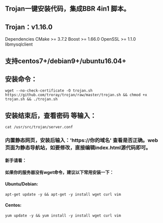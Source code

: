 ## Trojan一键安装代码，集成BBR 4in1 脚本。
## Trojan：v1.16.0
Dependencies
CMake >= 3.7.2
Boost >= 1.66.0
OpenSSL >= 1.1.0
libmysqlclient
## 支持centos7+/debian9+/ubuntu16.04+
## 安装命令：
`wget --no-check-certificate -O trojan.sh https://github.com/troray/trojan/raw/master/trojan.sh && chmod +x trojan.sh && ./trojan.sh`

## 安装结束后，查看密码 等输入：
`cat /usr/src/trojan/server.conf`

### 内置静态网页，安装后输入：'https://你的域名' 查看是否正确。web页面为静态导航站，如要修改，直接编辑index.html源代码即可。

#### 新手请看：
#### 如果你的服务器没有wget命令，建议以下常用安装一下：
#### Ubuntu/Debian:
`apt-get update -y && apt-get -y install wget curl vim`

#### Centos:
`yum update -y && yum install -y install wget curl vim`
